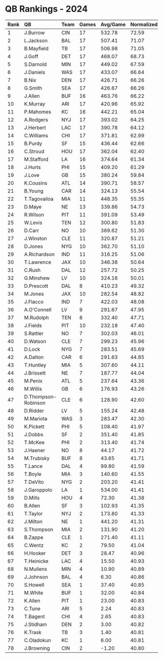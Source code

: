# QB Rankings - 2024

| Rank | QB                  | Team | Games | Avg/Game | Normalized |
| :----| :-------------------| :----| :-----| :--------| :----------|
| 1    | J.Burrow            | CIN  | 17    | 532.78   | 72.59      |
| 2    | L.Jackson           | BAL  | 17    | 507.41   | 71.07      |
| 3    | B.Mayfield          | TB   | 17    | 506.98   | 71.05      |
| 4    | J.Goff              | DET  | 17    | 468.07   | 68.73      |
| 5    | S.Darnold           | MIN  | 17    | 449.02   | 67.59      |
| 6    | J.Daniels           | WAS  | 17    | 433.07   | 66.64      |
| 7    | B.Nix               | DEN  | 17    | 426.71   | 66.26      |
| 8    | G.Smith             | SEA  | 17    | 426.67   | 66.26      |
| 9    | J.Allen             | BUF  | 16    | 463.76   | 66.22      |
| 10   | K.Murray            | ARI  | 17    | 420.96   | 65.92      |
| 11   | P.Mahomes           | KC   | 16    | 442.21   | 65.04      |
| 12   | A.Rodgers           | NYJ  | 17    | 393.02   | 64.25      |
| 13   | J.Herbert           | LAC  | 17    | 390.78   | 64.12      |
| 14   | C.Williams          | CHI  | 17    | 371.81   | 62.99      |
| 15   | B.Purdy             | SF   | 15    | 436.44   | 62.66      |
| 16   | C.Stroud            | HOU  | 17    | 362.04   | 62.40      |
| 17   | M.Stafford          | LA   | 16    | 374.64   | 61.34      |
| 18   | J.Hurts             | PHI  | 15    | 409.20   | 61.29      |
| 19   | J.Love              | GB   | 15    | 380.24   | 59.84      |
| 20   | K.Cousins           | ATL  | 14    | 390.71   | 58.57      |
| 21   | B.Young             | CAR  | 14    | 324.13   | 55.54      |
| 22   | T.Tagovailoa        | MIA  | 11    | 448.35   | 55.35      |
| 23   | D.Maye              | NE   | 13    | 339.86   | 54.73      |
| 24   | R.Wilson            | PIT  | 11    | 391.09   | 53.49      |
| 25   | W.Levis             | TEN  | 12    | 300.80   | 51.83      |
| 26   | D.Carr              | NO   | 10    | 369.62   | 51.30      |
| 27   | J.Winston           | CLE  | 11    | 320.87   | 51.21      |
| 28   | D.Jones             | NYG  | 10    | 362.70   | 51.10      |
| 29   | A.Richardson        | IND  | 11    | 316.25   | 51.06      |
| 30   | T.Lawrence          | JAX  | 10    | 346.38   | 50.64      |
| 31   | C.Rush              | DAL  | 12    | 257.72   | 50.25      |
| 32   | G.Minshew           | LV   | 10    | 324.16   | 50.01      |
| 33   | D.Prescott          | DAL  | 8     | 410.23   | 49.32      |
| 34   | M.Jones             | JAX  | 10    | 282.54   | 48.82      |
| 35   | J.Flacco            | IND  | 7     | 422.03   | 48.08      |
| 36   | A.O'Connell         | LV   | 9     | 291.67   | 47.95      |
| 37   | M.Rudolph           | TEN  | 8     | 332.40   | 47.71      |
| 38   | J.Fields            | PIT  | 10    | 232.18   | 47.40      |
| 39   | S.Rattler           | NO   | 7     | 302.03   | 46.01      |
| 40   | D.Watson            | CLE  | 7     | 299.23   | 45.96      |
| 41   | D.Lock              | NYG  | 7     | 283.51   | 45.69      |
| 42   | A.Dalton            | CAR  | 6     | 291.63   | 44.85      |
| 43   | T.Huntley           | MIA  | 5     | 307.60   | 44.11      |
| 44   | J.Brissett          | NE   | 7     | 187.77   | 44.04      |
| 45   | M.Penix             | ATL  | 5     | 237.64   | 43.36      |
| 46   | M.Willis            | GB   | 6     | 176.93   | 43.26      |
| 47   | D.Thompson-Robinson | CLE  | 6     | 128.90   | 42.60      |
| 48   | D.Ridder            | LV   | 5     | 155.24   | 42.48      |
| 49   | M.Mariota           | WAS  | 3     | 283.47   | 42.30      |
| 50   | K.Pickett           | PHI  | 5     | 108.40   | 41.97      |
| 51   | J.Dobbs             | SF   | 2     | 351.40   | 41.85      |
| 52   | T.McKee             | PHI  | 2     | 313.40   | 41.74      |
| 53   | J.Haener            | NO   | 8     | 44.17    | 41.72      |
| 54   | M.Trubisky          | BUF  | 8     | 43.65    | 41.71      |
| 55   | T.Lance             | DAL  | 4     | 99.80    | 41.59      |
| 56   | T.Boyle             | MIA  | 3     | 140.60   | 41.55      |
| 57   | T.DeVito            | NYG  | 2     | 203.20   | 41.41      |
| 58   | J.Garoppolo         | LA   | 1     | 534.00   | 41.41      |
| 59   | D.Mills             | HOU  | 4     | 72.30    | 41.38      |
| 60   | B.Allen             | SF   | 3     | 102.93   | 41.35      |
| 61   | T.Taylor            | NYJ  | 2     | 173.80   | 41.33      |
| 62   | J.Milton            | NE   | 1     | 441.20   | 41.31      |
| 63   | S.Thompson          | MIA  | 2     | 131.90   | 41.20      |
| 64   | B.Zappe             | CLE  | 1     | 271.40   | 41.11      |
| 65   | C.Wentz             | KC   | 2     | 79.50    | 41.04      |
| 66   | H.Hooker            | DET  | 3     | 28.47    | 40.96      |
| 67   | T.Heinicke          | LAC  | 4     | 15.50    | 40.93      |
| 68   | N.Mullens           | MIN  | 4     | 10.90    | 40.89      |
| 69   | J.Johnson           | BAL  | 4     | 6.30     | 40.86      |
| 70   | S.Howell            | SEA  | 1     | 37.40    | 40.85      |
| 71   | M.White             | BUF  | 1     | 32.00    | 40.84      |
| 72   | K.Allen             | PIT  | 1     | 23.00    | 40.83      |
| 73   | C.Tune              | ARI  | 5     | 2.24     | 40.83      |
| 74   | T.Bagent            | CHI  | 4     | 2.65     | 40.83      |
| 75   | J.Stidham           | DEN  | 2     | 3.00     | 40.82      |
| 76   | K.Trask             | TB   | 3     | 1.40     | 40.81      |
| 77   | C.Oladokun          | KC   | 1     | 6.00     | 40.81      |
| 78   | J.Browning          | CIN  | 2     | -1.20    | 40.80      |

